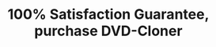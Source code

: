 ---
title: 100% Satisfaction Guarantee, purchase DVD-Cloner
metaItems:
  - name: description
    content: DVD to DVD copy, copy dual layer DVDs, 30 day money-back guarantee that makes it your perfect DVD copy solution!
  - name: keywords
    content: DVD-Cloner, order  
template: primary
areaTop:
  bottomAdditionText: <a href="/dvd-cloner/dvd-copy-64bit/" class="btn rounded-0 btn-outline-dark">Achieve 20% higher copy speed with DVD-Cloner 64-bit </a>
  additionClass: shadow-box py-lg-8 py-6
  type: order
  button:
    additionText: |      
      After purchasing DVD-Cloner, you could <a class="text-danger" href="https://www.blue-cloner.com/dc_discountorder.html">get 10% discount to buy Blue-Cloner here</a>, and enjoy wonderful HD movies!
       
      <span class="text-danger">Note: You can get both DVD-Cloner and DVD-Cloner 64-bit with one order!</span>
orderList:
  name: order-list
  template: card
  type: order
  container: container 
  title: 
  textTop: 
  textBottom: 
  button:
  paddingY: 6
  additionClass: position-relative text-center
  bgStyle: 
  reWriteitem:
    - handleName: DVD-Cloner 64bit
      active: false
    - handleName: iPod-Cloner
      active: false
  iconGird: 3
bundles:
  name: Bundles
  active: true
  container: container
  additionClass: position-relative bg-dark-opacity-1
  items:
    - title: DVD Software Bundles
      list:
        - title: Blue&DVD-Cloner Suite
          url: https://secure.avangate.com/order/checkout.php?PRODS=4558661&QTY=1&CART=1&ORDERSTYLE=nLWooJXflH4=
          handleName:
            - DVD-Cloner
            - Blue-Cloner
          initialPrice: 120
          price: 96
          discountRate: 20%
          additionClass: col-xxl-6
          text: Blue & DVD-Cloner Suite, including DVD-Cloner and Blue-Cloner, enables you to copy DVD and Blu-ray movies with diverse copy modes, such as perfect 1:1 DVD/Blu-ray copy, movie complete copy, movie-only copy, split copy and customized copy.
        - title: DVD-Cloner & ripper Suite
          url: https://secure.avangate.com/order/checkout.php?PRODS=4558660&QTY=1&CART=1&ORDERSTYLE=nLWooJXflH4= 
          handleName:
            - dc
            - odr
          initialPrice: 100
          price: 70
          discountRate: 30%
          additionClass: col-xxl-6
          text: DVD-Cloner & ripper Suite, including DVD-Cloner and Open DVD ripper, enables you to copy DVD movies with diverse copy modes, remove all DVD protections and rip DVD movies to many different video and audio formats for playback on various media devices.
        - title: DVD-Cloner & SmartBurner Suite
          url: https://secure.avangate.com/order/checkout.php?PRODS=4602164&QTY=1&CART=1
          handleName:
            - dc
            - osb
          initialPrice: 90
          price: 63
          discountRate: 30%
          additionClass: col-xxl-6
          text: DVD-Cloner & SmartBurner Suite, including DVD-Cloner and Open SmartBurner, enables you to copy DVD movies with diverse copy modes, remove all DVD protections and burn data/video files to DVD/Blu-ray discs.
        - title: DVD-Cloner & Stream-Cloner Suite
          url: https://secure.avangate.com/order/checkout.php?PRODS=4558665&QTY=1&CART=1&ORDERSTYLE=nLWooJXflH4=
          handleName:
            - dc
            - sc
          initialPrice: 120
          price: 96
          discountRate: 20%
          additionClass: col-xxl-6
          text: DVD-Cloner & Stream-Cloner Suite, including DVD-Cloner and Stream-Cloner, enables you to copy DVD movies with diverse copy modes, remove all DVD protections, download/capture online movies and convert them to various video and audio formats.
        - title: DVD-Cloner & Game-Cloner Suite
          url: https://secure.avangate.com/order/checkout.php?PRODS=4558663&QTY=1&CART=1&ORDERSTYLE=nLWooJXflH4=
          handleName:
            - dc
            - gc
          initialPrice: 95
          price: 76
          discountRate: 20%
          additionClass: col-xxl-6
          text: DVD-Cloner & Game-Cloner Suite, including DVD-Cloner and Game-Cloner, enables you to copy DVD movies with diverse copy modes, remove all DVD protections and copy PS3 games, PS2 games, Xbox 360 games, Wii games and PC games with excellent image quality.
        - title: DVD-Cloner Ultimate
          type: ultimate
          url: https://secure.avangate.com/order/checkout.php?PRODS=4558663&QTY=1&CART=1&ORDERSTYLE=nLWooJXflH4=
          handleName:
            - dc
            - odr
            - osb
            - gc
            - ic
          initialPrice: 195
          price: 132
          discountRate: 32%
          additionClass: col-xxl-6
          text: DVD-Cloner Ultimate, including DVD-Cloner, Open DVD ripper, Open SmartBurner, Game-Cloner and iPod-Cloner, enables you to copy your DVD movies with perfect quality, rip DVD movies to various video and audio formats, burn data/video files to DVD/Blu-ray discs, convert your DVD movies to iPod compatible formats and copy various games.
    - title: Blu-ray Software Bundles
      list:
        - title: Blue&DVD-Cloner Suite
          url: https://secure.avangate.com/order/checkout.php?PRODS=4558661&QTY=1&CART=1&ORDERSTYLE=nLWooJXflH4=
          handleName:
            - DVD-Cloner
            - Blue-Cloner
          initialPrice: 120
          price: 96
          discountRate: 20%
          additionClass: col-xxl-6
          text: Blue & DVD-Cloner Suite, including DVD-Cloner and Blue-Cloner, enables you to copy DVD and Blu-ray movies with diverse copy modes, such as perfect 1:1 DVD/Blu-ray copy, movie complete copy, movie-only copy, split copy and customized copy.
        - title: Blue-Cloner & SmartBurner Suite
          url: https://secure.avangate.com/order/checkout.php?PRODS=4602163&QTY=1&CART=1
          handleName:
            - bc
            - osb
          initialPrice: 90
          price: 63
          discountRate: 30%
          additionClass: col-xxl-6
          text: Blue-Cloner & SmartBurner Suite, including Blue-Cloner and Open SmartBurner, enables you to copy Blu-ray movies with diverse copy modes, remove BD protections and burn data/video files to DVD/Blu-ray discs.

        - title: Blue-Cloner & Stream-Cloner Suite
          url: https://secure.avangate.com/order/checkout.php?PRODS=4606517&QTY=1&CART=1
          handleName:
            - bc
            - sc
          initialPrice: 120
          price: 96
          discountRate: 20%
          additionClass: col-xxl-6
          text: Blue-Cloner & Stream-Cloner Suite, including DVD-Cloner and Stream-Cloner, enables you to copy DVD movies with diverse copy modes, remove all DVD protections, download/capture online movies and convert them to various video and audio formats.

        - title: Blue-Cloner & ripper Suite
          url: https://secure.avangate.com/order/checkout.php?PRODS=4558666&QTY=1&CART=1&ORDERSTYLE=nLWooJXflH4=
          handleName:
            - bc
            - obr
          initialPrice: 100
          price: 80
          discountRate: 20%
          additionClass: col-xxl-6
          text: Blue-Cloner & ripper Suite, including Blue-Cloner and Open Blu-ray ripper, enables you to copy Blu-ray movies with diverse copy modes, remove BD protections and rip Blu-ray movies to many different video and audio formats for playback on various media devices.

        - title: Blue-Cloner Ultimate
          type: ultimate
          url: https://secure.avangate.com/order/checkout.php?PRODS=4558667&QTY=1&CART=1&ORDERSTYLE=nLWooJXflH4=
          handleName:
            - bc
            - obr
            - osb
            - btd
            - bth
          initialPrice: 200
          price: 136
          discountRate: 32%
          additionClass: col-xxl-6
          text: Blue-Cloner Ultimate, including Blue-Cloner, Open Blu-ray ripper, Open SmartBurner, Blu-ray to HDD and Blu-ray to DVD.
bonus: 
  name: Free Software
  active: true
  title: DVD-Cloner's Bonus Software
  additionClass: bg-dark-opacity-2
  items:
    - handleName: Open DVD Ripper Lite
    - handleName: Stream-Cloner Lite               
---
